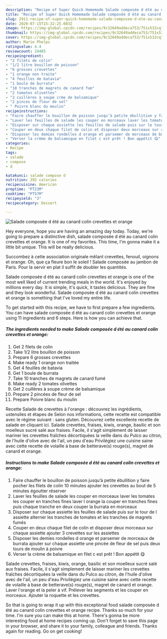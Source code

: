 ```yaml
---
description: "Recipe of Super Quick Homemade Salade composée d été au canard colin crevettes et orange"
title: "Recipe of Super Quick Homemade Salade composée d été au canard colin crevettes et orange"
slug: 2911-recipe-of-super-quick-homemade-salade-composee-d-ete-au-canard-colin-crevettes-et-orange
date: 2020-07-15T15:32:25.603Z
image: https://img-global.cpcdn.com/recipes/9c32649addeca753/751x532cq70/salade-composee-d-ete-au-canard-colin-crevettes-et-orange-photo-principale-de-la-recette.jpg
thumbnail: https://img-global.cpcdn.com/recipes/9c32649addeca753/751x532cq70/salade-composee-d-ete-au-canard-colin-crevettes-et-orange-photo-principale-de-la-recette.jpg
cover: https://img-global.cpcdn.com/recipes/9c32649addeca753/751x532cq70/salade-composee-d-ete-au-canard-colin-crevettes-et-orange-photo-principale-de-la-recette.jpg
author: Marie Phelps
ratingvalue: 4.4
reviewcount: 24485
recipeingredient:
- "2 filets de colin"
- "1/2 litre bouillon de poisson"
- "6 grosses crevettes"
- "1 orange non traite"
- "4 feuilles de batavia"
- "1 boule de burrata"
- "10 tranches de magrets de canard fum"
- "2 tomates olivettes"
- "2 cuillères à soupe crme de balsamique"
- "2 pinces de fleur de sel"
- " Poivre blanc du moulin"
recipeinstructions:
- "Faire chauffer le bouillon de poisson jusqu’à petite ébullition y faire pocher les filets de colin 10 minutes ajouter les crevettes au bout de 5 minutes égoutter réserver"
- "Laver les feuilles de salade les couper en morceaux laver les tomates les couper en tranches fines laver l orange la couper en tranches fines puis chaque tranche en deux couper la burrata en morceaux"
- "Disposer sur chaque assiette les feuilles de salade puis sur le tour de l assiette alterner les tranches de tomates et les tranches de magrets fumés"
- "Couper en deux chaque filet de colin et disposer deux morceaux sur chaque assiette ajouter 3 crevettes sur les assiettes"
- "Disposer les demies rondelles d orange et parsemer de morceaux de burrata ajouter sur chaque assiette une pincée de fleur de sel puis deux tours de moulin à poivre"
- "Verser la crème de balsamique en filet c est prêt ! Bon appétit 😋"
categories:
- Recipe
tags:
- salade
- compose
- d

katakunci: salade compose d 
nutrition: 292 calories
recipecuisine: American
preptime: "PT23M"
cooktime: "PT57M"
recipeyield: "3"
recipecategory: Dessert

---
```



![Salade composée d été au canard colin crevettes et orange](https://img-global.cpcdn.com/recipes/9c32649addeca753/751x532cq70/salade-composee-d-ete-au-canard-colin-crevettes-et-orange-photo-principale-de-la-recette.jpg)

Hey everyone, hope you are having an amazing day today. Today, we're going to prepare a distinctive dish, salade composée d été au canard colin crevettes et orange. It is one of my favorites. This time, I'm gonna make it a little bit unique. This will be really delicious.

Succombez à cette association originale mêlant crevettes, fenouil, oignons et orange. Oh, que ça fleure bon le soleil ! Salade composée au jambon de Paris. Pour la servir en plat il suffit de doubler les quantités.

Salade composée d été au canard colin crevettes et orange is one of the most well liked of current trending meals in the world. It's enjoyed by millions every day. It is simple, it's quick, it tastes delicious. They are fine and they look wonderful. Salade composée d été au canard colin crevettes et orange is something that I've loved my entire life.


To get started with this recipe, we have to first prepare a few ingredients. You can have salade composée d été au canard colin crevettes et orange using 11 ingredients and 6 steps. Here is how you can achieve that.

<!--inarticleads1-->

##### The ingredients needed to make Salade composée d été au canard colin crevettes et orange:

1. Get 2 filets de colin
1. Take 1/2 litre bouillon de poisson
1. Prepare 6 grosses crevettes
1. Make ready 1 orange non traitée
1. Get 4 feuilles de batavia
1. Get 1 boule de burrata
1. Take 10 tranches de magrets de canard fumé
1. Make ready 2 tomates olivettes
1. Get 2 cuillères à soupe crème de balsamique
1. Prepare 2 pincées de fleur de sel
1. Prepare  Poivre blanc du moulin


Recette Salade de crevettes à l&#39;orange : découvrez les ingrédients, ustensiles et étapes de Selon nos informations, cette recette est compatible avec le régime suivant : sans gluten. Découvrez cette excellente recette de salade en cliquant ici. Salade crevettes, fraises, kiwis, orange, basilic et son moelleux sucré salé aux fraises. Facile, il s&#39;agit simplement de laisser mariner les crevettes fraîches décortiquées la veille dans du Pulco au citron, de l&#39;huile d&#39;olive avec de l&#39;ail, un peu d&#39;eau Privilégiez une cuisine saine avec cette recette de volaille à base de betterave(s) rouge(s), magret de canard et orange. 

<!--inarticleads2-->

##### Instructions to make Salade composée d été au canard colin crevettes et orange:

1. Faire chauffer le bouillon de poisson jusqu’à petite ébullition y faire pocher les filets de colin 10 minutes ajouter les crevettes au bout de 5 minutes égoutter réserver
1. Laver les feuilles de salade les couper en morceaux laver les tomates les couper en tranches fines laver l orange la couper en tranches fines puis chaque tranche en deux couper la burrata en morceaux
1. Disposer sur chaque assiette les feuilles de salade puis sur le tour de l assiette alterner les tranches de tomates et les tranches de magrets fumés
1. Couper en deux chaque filet de colin et disposer deux morceaux sur chaque assiette ajouter 3 crevettes sur les assiettes
1. Disposer les demies rondelles d orange et parsemer de morceaux de burrata ajouter sur chaque assiette une pincée de fleur de sel puis deux tours de moulin à poivre
1. Verser la crème de balsamique en filet c est prêt ! Bon appétit 😋


Salade crevettes, fraises, kiwis, orange, basilic et son moelleux sucré salé aux fraises. Facile, il s&#39;agit simplement de laisser mariner les crevettes fraîches décortiquées la veille dans du Pulco au citron, de l&#39;huile d&#39;olive avec de l&#39;ail, un peu d&#39;eau Privilégiez une cuisine saine avec cette recette de volaille à base de betterave(s) rouge(s), magret de canard et orange. Laver l&#39;orange et la peler à vif. Prélever les segments et les couper en morceaux. Ajouter la roquette et les crevettes. 

So that is going to wrap it up with this exceptional food salade composée d été au canard colin crevettes et orange recipe. Thanks so much for your time. I'm sure you can make this at home. There's gonna be more interesting food at home recipes coming up. Don't forget to save this page in your browser, and share it to your family, colleague and friends. Thanks again for reading. Go on get cooking!
